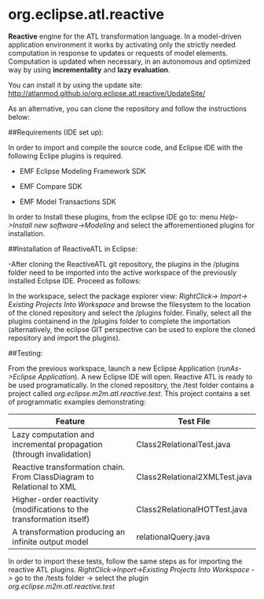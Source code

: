 # org.eclipse.atl.reactive

**Reactive** engine for the ATL transformation language. In a model-driven application environment it works by activating only the strictly needed computation in response to updates or requests of model elements. Computation is updated when necessary, in an autonomous and optimized way by using **incrementality** and **lazy evaluation**.

You can install it by using the update site: http://atlanmod.github.io/org.eclipse.atl.reactive/UpdateSite/

As an alternative, you can clone the repository and follow the instructions below:

##Requirements (IDE set up):

In order to import and compile the source code, and Eclipse IDE with the following Eclipe plugins is required.

 * EMF Eclipse Modeling Framework SDK

 * EMF Compare SDK

 * EMF Model Transactions SDK

In order to Install these plugins, from the eclipse IDE go to: menu *Help->Install new software->Modeling* and select  the afforementioned plugins for installation.

##Installation of ReactiveATL in Eclipse:

-After cloning the ReactiveATL git repository, the plugins in the /plugins folder need to be imported into the active workspace of the previously installed Eclipse IDE. Proceed as follows: 

In the workspace, select the package explorer view: *RightClick-> Import-> Existing Projects Into Workspace* and browse the filesystem to the location of the cloned repository and select the /plugins folder. Finally, select all the plugins containend in the /plugins folder to complete the importation (alternatively, the eclipse GIT perspective can be used to explore the cloned repository and import the plugins).

##Testing:

From the previous workspace, launch a new Eclipse Application (*runAs->Eclipse Application*). A new Eclipse IDE will open. Reactive ATL is ready to be used programatically. In the cloned repository, the /test folder contains a project called *org.eclipse.m2m.atl.reactive.test*. This project contains a set of programmatic examples demonstrating:

Feature  | Test File
------------- | -------------
Lazy computation and incremental propagation (through invalidation)  | Class2RelationalTest.java
Reactive transformation chain. From ClassDiagram to Relational to XML  | Class2Relational2XMLTest.java
Higher-order reactivity (modifications to the transformation itself) | Class2RelationalHOTTest.java
A transformation producing an infinite output model | relationalQuery.java

In order to import these tests, follow the same steps as for importing the reactive ATL plugins. *RightClick->Inport->Existing Projects Into Workspace* -> go to the /tests folder -> select the plugin *org.eclipse.m2m.atl.reactive.test*


